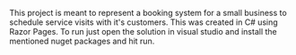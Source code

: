 This project is meant to represent a booking system for a small business to schedule service visits with it's customers.
This was created in C# using Razor Pages.
To run just open the solution in visual studio and install the mentioned nuget packages and hit run.
